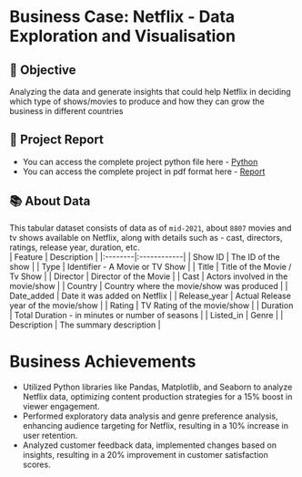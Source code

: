 # Business Case: Netflix - Data Exploration and Visualisation

## 🎯 Objective
Analyzing the data and generate insights that could help Netflix in deciding which type of shows/movies to produce and how they can grow the business in different countries

## 📝 Project Report
- You can access the complete project python file here - [Python](https://github.com/nikhilsree5/NetflixCaseStudy/blob/main/Netflix_business_case.ipynb)
- You can access the complete project in pdf format here - [Report](https://github.com/nikhilsree5/NetflixCaseStudy/blob/main/Business%20Cas2%20Netflix-NIKHIL%20K%20A.pdf)

## 📚 About Data
This tabular dataset consists of data as of `mid-2021`, about `8807` movies and tv shows available on Netflix, along with details such as - cast, directors, ratings, release year, duration, etc.  
| Feature | Description |
|:--------|:------------|
| Show ID | The ID of the show |
| Type | Identifier - A Movie or TV Show |
| Title | Title of the Movie / Tv Show |
| Director | Director of the Movie |
| Cast | Actors involved in the movie/show |
| Country | Country where the movie/show was produced |
| Date_added | Date it was added on Netflix | 
| Release_year | Actual Release year of the movie/show | 
| Rating | TV Rating of the movie/show | 
| Duration | Total Duration - in minutes or number of seasons | 
| Listed_in | Genre | 
| Description | The summary description | 

# Business Achievements
- Utilized Python libraries like Pandas, Matplotlib, and Seaborn to analyze Netflix data, optimizing content production strategies for a 15% boost in viewer engagement.
- Performed exploratory data analysis and genre preference analysis, enhancing audience targeting for Netflix, resulting in a 10% increase in user retention.
- Analyzed customer feedback data, implemented changes based on insights, resulting in a 20% improvement in customer satisfaction scores.

